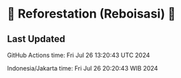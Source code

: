 
# 🌳 Reforestation (Reboisasi) 🌲

## Last Updated

GitHub Actions time: Fri Jul 26 13:20:43 UTC 2024

Indonesia/Jakarta time: Fri Jul 26 20:20:43 WIB 2024
